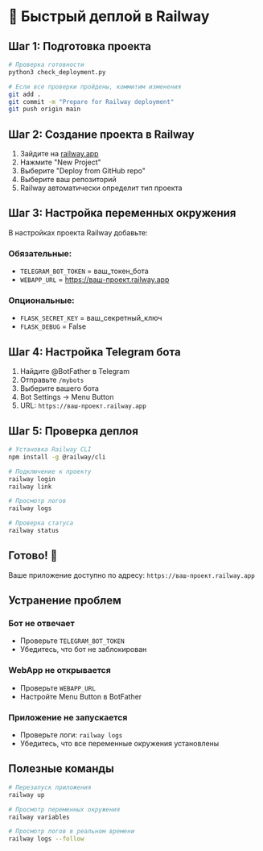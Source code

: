 # 🚀 Быстрый деплой в Railway

## Шаг 1: Подготовка проекта

```bash
# Проверка готовности
python3 check_deployment.py

# Если все проверки пройдены, коммитим изменения
git add .
git commit -m "Prepare for Railway deployment"
git push origin main
```

## Шаг 2: Создание проекта в Railway

1. Зайдите на [railway.app](https://railway.app)
2. Нажмите "New Project"
3. Выберите "Deploy from GitHub repo"
4. Выберите ваш репозиторий
5. Railway автоматически определит тип проекта

## Шаг 3: Настройка переменных окружения

В настройках проекта Railway добавьте:

### Обязательные:
- `TELEGRAM_BOT_TOKEN` = ваш_токен_бота
- `WEBAPP_URL` = https://ваш-проект.railway.app

### Опциональные:
- `FLASK_SECRET_KEY` = ваш_секретный_ключ
- `FLASK_DEBUG` = False

## Шаг 4: Настройка Telegram бота

1. Найдите @BotFather в Telegram
2. Отправьте `/mybots`
3. Выберите вашего бота
4. Bot Settings → Menu Button
5. URL: `https://ваш-проект.railway.app`

## Шаг 5: Проверка деплоя

```bash
# Установка Railway CLI
npm install -g @railway/cli

# Подключение к проекту
railway login
railway link

# Просмотр логов
railway logs

# Проверка статуса
railway status
```

## Готово! 🎉

Ваше приложение доступно по адресу: `https://ваш-проект.railway.app`

## Устранение проблем

### Бот не отвечает
- Проверьте `TELEGRAM_BOT_TOKEN`
- Убедитесь, что бот не заблокирован

### WebApp не открывается
- Проверьте `WEBAPP_URL`
- Настройте Menu Button в BotFather

### Приложение не запускается
- Проверьте логи: `railway logs`
- Убедитесь, что все переменные окружения установлены

## Полезные команды

```bash
# Перезапуск приложения
railway up

# Просмотр переменных окружения
railway variables

# Просмотр логов в реальном времени
railway logs --follow
``` 